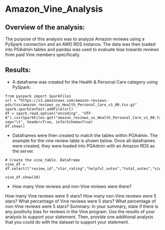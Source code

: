 # Amazon_Vine_Analysis

## Overview of the analysis: 
The purpose of this analysis was to analyze Amazon reviews using a PySpark connection and an AWD RDS instance. The data was then loaded into PGAdmin tables and pandas was used to evaluate bias towards reviews from paid Vine members specifically. 

## Results:
* A dataframe was created for the Health & Personal Care category using PySpark: 
```
from pyspark import SparkFiles
url = "https://s3.amazonaws.com/amazon-reviews-pds/tsv/amazon_reviews_us_Health_Personal_Care_v1_00.tsv.gz"
spark.sparkContext.addFile(url)
df = spark.read.option("encoding", "UTF-8").csv(SparkFiles.get("amazon_reviews_us_Health_Personal_Care_v1_00.tsv.gz"), sep="\t", header=True, inferSchema=True)
df.show()
```
* Dataframes were then created to match the tables within PGAdmin. The example for the vine review table is shown below. Once all dataframes were created, they were loaded into PGAdmin with an Amazon RDS as the server.
```
# Create the vine_table. DataFrame
vine_df = df.select(["review_id","star_rating","helpful_votes","total_votes","vine","verified_purchase"])

vine_df.show(10)
```
* How many Vine reviews and non-Vine reviews were there?

How many Vine reviews were 5 stars? How many non-Vine reviews were 5 stars?
What percentage of Vine reviews were 5 stars? What percentage of non-Vine reviews were 5 stars?
Summary: In your summary, state if there is any positivity bias for reviews in the Vine program. Use the results of your analysis to support your statement. Then, provide one additional analysis that you could do with the dataset to support your statement.
